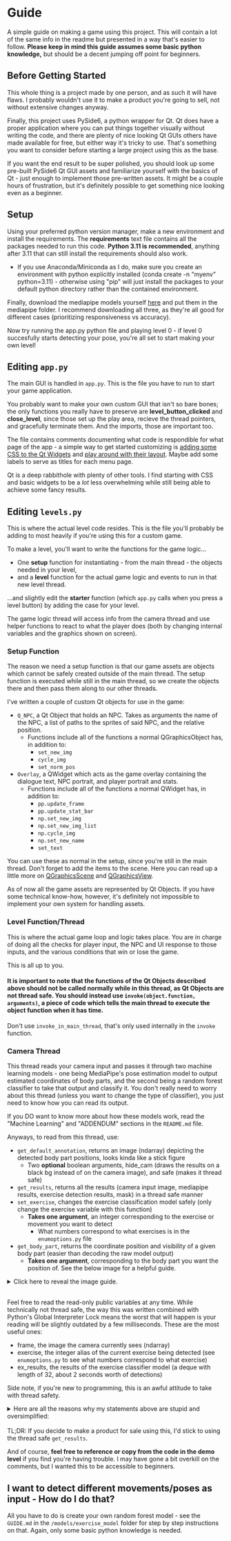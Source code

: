 # Guide

A simple guide on making a game using this project. This will contain a lot of the same info in the readme but presented in a way that's easier to follow. **Please keep in mind this guide assumes some basic python knowledge,** but should be a decent jumping off point for beginners.

## Before Getting Started

This whole thing is a project made by one person, and as such it will have flaws. I probably wouldn't use it to make a product you're going to sell, not without extensive changes anyway.

Finally, this project uses PySide6, a python wrapper for Qt. Qt does have a proper application where you can put things together visually without writing the code, and there are plenty of nice looking Qt GUIs others have made available for free, but either way it's tricky to use. That's something you want to consider before starting a large project using this as the base.

If you want the end result to be super polished, you should look up some pre-built PySide6 Qt GUI assets and familiarize yourself with the basics of Qt - just enough to implement those pre-written assets. It might be a couple hours of frustration, but it's definitely possible to get something nice looking even as a beginner.

## Setup

Using your preferred python version manager, make a new environment and install the requirements. The **requirements** text file contains all the packages needed to run this code. **Python 3.11 is recommended**, anything after 3.11 that can still install the requirements should also work.

- If you use Anaconda/Miniconda as I do, make sure you create an environment with python explicitly installed (conda create -n "myenv" python=3.11) - otherwise using "pip" will just install the packages to your default python directory rather than the contained environment.

Finally, download the mediapipe models yourself [here](https://ai.google.dev/edge/mediapipe/solutions/vision/pose_landmarker) and put them in the mediapipe folder. I recommend downloading all three, as they're all good for different cases (prioritizing responsiveness vs accuracy).

Now try running the app.py python file and playing level 0 - if level 0 succesfully starts detecting your pose, you're all set to start making your own level!

## Editing <code>app.py</code>

The main GUI is handled in <code>app.py</code>. This is the file you have to run to start your game application.

You probably want to make your own custom GUI that isn't so bare bones; the only functions you really have to preserve are **level_button_clicked** and **close_level**, since those set up the play area, recieve the thread pointers, and gracefully terminate them. And the imports, those are important too.

The file contains comments documenting what code is respondible for what page of the app - a simple way to get started customizing is [adding some CSS to the Qt Widgets](https://doc.qt.io/qtforpython-6/tutorials/basictutorial/widgetstyling.html) and [play around with their layout](https://www.pythonguis.com/tutorials/pyside6-layouts/). Maybe add some labels to serve as titles for each menu page.

Qt is a deep rabbithole with plenty of other tools. I find starting with CSS and basic widgets to be a *lot* less overwhelming while still being able to achieve some fancy results.

## Editing <code>levels.py</code>

This is where the actual level code resides. This is the file you'll probably be adding to most heavily if you're using this for a custom game. 

To make a level, you'll want to write the functions for the game logic... 

- One **setup** function for instantiating - from the main thread - the objects needed in your level,
- and a **level** function for the actual game logic and events to run in that new level thread.

...and slightly edit the **starter** function (which <code>app.py</code> calls when you press a level button) by adding the case for your level.

The game logic thread will access info from the camera thread and use helper functions to react to what the player does (both by changing internal variables and the graphics shown on screen).

### Setup Function

The reason we need a setup function is that our game assets are objects which cannot be safely created outside of the main thread. The setup function is executed while still in the main thread, so we create the objects there and then pass them along to our other threads.

I've written a couple of custom Qt objects for use in the game:

- <code>Q_NPC</code>, a Qt Object that holds an NPC. Takes as arguments the name of the NPC, a list of paths to the sprites of said NPC, and the relative position.
    - Functions include all of the functions a normal QGraphicsObject has, in addition to:
        - <code>set_new_img</code>
        - <code>cycle_img</code>
        - <code>set_norm_pos</code>
- <code>Overlay</code>, a QWidget which acts as the game overlay containing the dialogue text, NPC portrait, and player portrait and stats.
    - Functions include all of the functions a normal QWidget has, in addition to:
        - <code>pp.update_frame</code>
        - <code>pp.update_stat_bar</code>
        - <code>np.set_new_img</code>
        - <code>np.set_new_img_list</code>
        - <code>np.cycle_img</code>
        - <code>np.set_new_name</code>
        - <code>set_text</code>

You can use these as normal in the setup, since you're still in the main thread. Don't forget to add the items to the scene. Here you can read up a little more on [QGraphicsScene](https://doc.qt.io/qtforpython-6/PySide6/QtWidgets/QGraphicsScene.html) and [QGraphicsView](https://doc.qt.io/qtforpython-6/PySide6/QtWidgets/QGraphicsView.html).

As of now all the game assets are represented by Qt Objects. If you have some technical know-how, however, it's definitely not impossible to implement your own system for handling assets.

### Level Function/Thread

This is where the actual game loop and logic takes place. You are in charge of doing all the checks for player input, the NPC and UI response to those inputs, and the various conditions that win or lose the game.

This is all up to you.

#### It is important to note that the functions of the Qt Objects described above **should not be called normally while in this thread**, as Qt Objects are not thread safe. You should **instead use <code>invoke(object.function, arguments)</code>**, a piece of code which tells the main thread to execute the object function when it has time.

Don't use <code>invoke_in_main_thread</code>, that's only used internally in the <code>invoke</code> function.

### Camera Thread

This thread reads your camera input and passes it through two machine learning models - one being MediaPipe's pose estimation model to output estimated coordinates of body parts, and the second being a random forest classifier to take that output and classify it. You don't really need to worry about this thread (unless you want to change the type of classifier), you just need to know how you can read its output. 

If you DO want to know more about how these models work, read the "Machine Learning" and "ADDENDUM" sections in the <code>README.md</code> file.

Anyways, to read from this thread, use:

- <code>get_default_annotation</code>, returns an image (ndarray) depicting the detected body part positions, looks kinda like a stick figure
    - Two **optional** boolean arguments, hide_cam (draws the results on a black bg instead of on the camera image), and safe (makes it thread safe)
- <code>get_results</code>, returns all the results (camera input image, mediapipe results, exercise detection results, mask) in a thread safe manner
- <code>set_exercise</code>, changes the exercise classification model safely (only change the exercise variable with this function)
    - **Takes one argument**, an integer corresponding to the exercise or movement you want to detect
        - What numbers correspond to what exercises is in the <code>enumoptions.py</code> file
- <code>get_body_part</code>, returns the coordinate position and visibility of a given body part (easier than decoding the raw model output)
    - **Takes one argument**, corresponding to the body part you want the position of. See the below image for a helpful guide.

<details>
<summary> Click here to reveal the image guide. </summary>

![MediaPipe Body Pose Guide](https://ai.google.dev/static/edge/mediapipe/images/solutions/pose_landmarks_index.png) 

</details>

<br>

Feel free to read the read-only public variables at any time. While technically not thread safe, the way this was written combined with Python's Global Interpreter Lock means the worst that will happen is your reading will be slightly outdated by a few milliseconds. These are the most useful ones:

- frame, the image the camera currently sees (ndarray)
- exercise, the integer alias of the current exercise being detected (see <code>enumoptions.py</code> to see what numbers correspond to what exercise)
- ex_results, the results of the exercise classifier model (a deque with length of 32, about 2 seconds worth of detections)

Side note, if you're new to programming, this is an awful attitude to take with thread safety. 
<details>
<summary>Here are all the reasons why my statements above are stupid and oversimplified:</summary>

It's technically wrong to say a crash couldn't happen here. For one, numpy is involved which uses C to do its black magic and in the process releases the Global Interpreter Lock. But even if everything was 100% vanilla python with the GIL active, python bytecode doesn't only consist of atomic operations.

It's easy to forget the nightmarish complexity of the underlying hardware and operating system. The python you write is parsed and becomes an abstract syntax tree, which is then compiled into python bytecode. Then, of course, the python bytecode is handled by the Python Virtual Machine (normally written in C), the resulting machine code is given to the operating system, and ten million steps later becomes the electrical signals in your computer chip (those ten million previous steps were also electrical signals on the chip, just these ones now actually correspond to the instructions you coded - a portion of them at least).

As a programmer you are given a neat and tidy abstraction to work with, so it's best practice to play by the rules of that abstraction unless you're sure that none of those 10 million hidden variables will ruin your day (of course there are also plenty of times when breaking these rules is necessary, and plenty of people with the insane experience and knowledge to pull it off).

THAT BEING SAID, I take this attitude here is because this is a stupid game that is available for free. The resulting implementation is safe enough, faster, and easier to write. If a crash happens, I get to have fun trying to piece together what exactly happened on the instruction level. Experimenting and breaking stuff is fun, live a little, use some non thread safe code as a treat.
</details>
<br>
TL;DR: If you decide to make a product for sale using this, I'd stick to using the thread safe <code>get_results</code>.

<br>

And of course, **feel free to reference or copy from the code in the demo level** if you find you're having trouble. I may have gone a bit overkill on the comments, but I wanted this to be accessible to beginners.

## I want to detect different movements/poses as input - How do I do that?

All you have to do is create your own random forest model - see the <code>GUIDE.md</code> in the <code>/models/exercise_model</code> folder for step by step instructions on that. Again, only some basic python knowledge is needed.